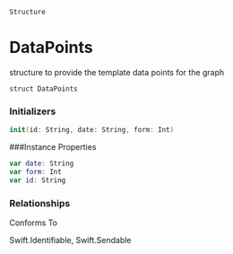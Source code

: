 ```Structure```
# DataPoints
structure to provide the template data points for the graph
```
struct DataPoints
```

### Initializers
```swift
init(id: String, date: String, form: Int)
```

###Instance Properties
```swift
var date: String
var form: Int
var id: String
```
### Relationships
Conforms To

Swift.Identifiable,
Swift.Sendable
